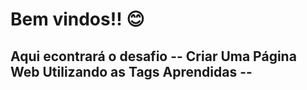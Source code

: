 
# Bem vindos!! 😊
## Aqui econtrará o desafio -- Criar Uma Página Web Utilizando as Tags Aprendidas --
